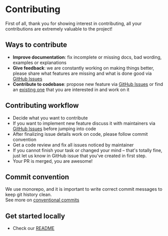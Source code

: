 # Contributing

First of all, thank you for showing interest in contributing, all your contributions are extremely valuable to the project!

## Ways to contribute

- **Improve documentation**: fix incomplete or missing docs, bad wording, examples or explanations
- **Give feedback**: we are constantly working on making things better, please share what features are missing and what is done good via [GitHub Issues](https://github.com/BloxiFi/bloxifi-fe/issues)
- **Contribute to codebase**: propose new feature via [GitHub Issues](https://github.com/BloxiFi/bloxifi-fe/issues) or find an [existing one](https://github.com/BloxiFi/bloxifi-fe/labels/good%20first%20issue) that you are interested in and work on it

## Contributing workflow

- Decide what you want to contribute
- If you want to implement new feature discuss it with maintainers via [GitHub Issues](https://github.com/BloxiFi/bloxifi-fe/issues) before jumping into code
- After finalizing issue details work on code, please follow commit convention
- Get a code review and fix all issues noticed by maintainer
- If you cannot finish your task or changed your mind – that's totally fine, just let us know in GitHub issue that you've created in first step.
- Your PR is merged, you are awesome!

## Commit convention

We use monorepo, and it is important to write correct commit messages to keep git history clean.\
See more on [conventional commits](https://www.conventionalcommits.org/en/v1.0.0/)

## Get started locally

- Check our [README]()
